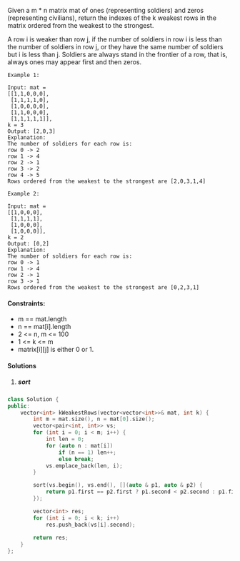 Given a m * n matrix mat of ones (representing soldiers) and zeros (representing civilians), return the indexes of the k weakest rows in the matrix ordered from the weakest to the strongest.

A row i is weaker than row j, if the number of soldiers in row i is less than the number of soldiers in row j, or they have the same number of soldiers but i is less than j. Soldiers are always stand in the frontier of a row, that is, always ones may appear first and then zeros.

 

```
Example 1:

Input: mat = 
[[1,1,0,0,0],
 [1,1,1,1,0],
 [1,0,0,0,0],
 [1,1,0,0,0],
 [1,1,1,1,1]], 
k = 3
Output: [2,0,3]
Explanation: 
The number of soldiers for each row is: 
row 0 -> 2 
row 1 -> 4 
row 2 -> 1 
row 3 -> 2 
row 4 -> 5 
Rows ordered from the weakest to the strongest are [2,0,3,1,4]

Example 2:

Input: mat = 
[[1,0,0,0],
 [1,1,1,1],
 [1,0,0,0],
 [1,0,0,0]], 
k = 2
Output: [0,2]
Explanation: 
The number of soldiers for each row is: 
row 0 -> 1 
row 1 -> 4 
row 2 -> 1 
row 3 -> 1 
Rows ordered from the weakest to the strongest are [0,2,3,1]
```

 

#### Constraints:

-    m == mat.length
-    n == mat[i].length
-    2 <= n, m <= 100
-    1 <= k <= m
-    matrix[i][j] is either 0 or 1.


#### Solutions

1. ##### sort

```cpp
class Solution {
public:
    vector<int> kWeakestRows(vector<vector<int>>& mat, int k) {
        int m = mat.size(), n = mat[0].size();
        vector<pair<int, int>> vs;
        for (int i = 0; i < m; i++) {
            int len = 0;
            for (auto n : mat[i])
                if (n == 1) len++;
                else break;
            vs.emplace_back(len, i);
        }

        sort(vs.begin(), vs.end(), [](auto & p1, auto & p2) {
            return p1.first == p2.first ? p1.second < p2.second : p1.first < p2.first;
        });

        vector<int> res;
        for (int i = 0; i < k; i++)
            res.push_back(vs[i].second);
        
        return res;
    }
};
```